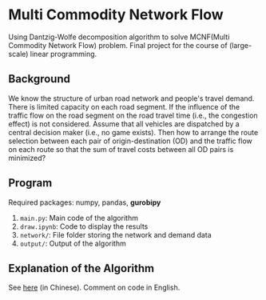 # Multi Commodity Network Flow

Using Dantzig-Wolfe decomposition algorithm to solve MCNF(Multi Commodity Network Flow) problem. Final project for the course of (large-scale) linear programming.

## Background

We know the structure of urban road network and people's travel demand. There is limited capacity on each road segment. If the influence of the traffic flow on the road segment on the road travel time (i.e., the congestion effect) is not considered. Assume that all vehicles are dispatched by a central decision maker (i.e., no game exists). Then how to arrange the route selection between each pair of origin-destination (OD) and the traffic flow on each route so that the sum of travel costs between all OD pairs is minimized?

## Program

Required packages: numpy, pandas, **gurobipy**

1. `main.py`: Main code of the algorithm
2. `draw.ipynb`: Code to display the results
3. `network/`: File folder storing the network and demand data
4. `output/`: Output of the algorithm

## Explanation of the Algorithm

See [here](0106_Opt_Final.pdf) (in Chinese). Comment on code in English.
